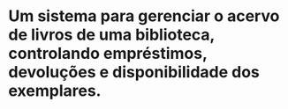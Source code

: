 # Um sistema para gerenciar o acervo de livros de uma biblioteca, controlando empréstimos, devoluções e disponibilidade dos exemplares.